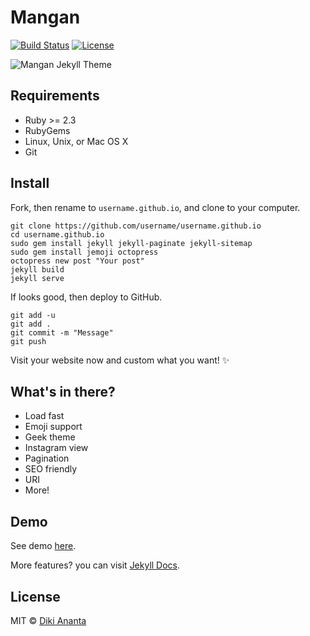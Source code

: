 # Mangan

[![Build Status](https://img.shields.io/travis/com/dikiaap/mangan/master.svg?logo=travis)](https://travis-ci.com/dikiaap/mangan)
[![License](https://img.shields.io/badge/license-MIT-blue.svg)](./LICENSE)

![Mangan Jekyll Theme](https://files.dikiaap.id/img/open-source/mangan_preview.png)

## Requirements
- Ruby >= 2.3
- RubyGems
- Linux, Unix, or Mac OS X
- Git

## Install

Fork, then rename to `username.github.io`, and clone to your computer.

```shell
git clone https://github.com/username/username.github.io
cd username.github.io
sudo gem install jekyll jekyll-paginate jekyll-sitemap
sudo gem install jemoji octopress
octopress new post "Your post"
jekyll build
jekyll serve
```

If looks good, then deploy to GitHub.

```shell
git add -u
git add .
git commit -m "Message"
git push
```

Visit your website now and custom what you want! :sparkles:

## What's in there?

 * Load fast
 * Emoji support
 * Geek theme
 * Instagram view
 * Pagination
 * SEO friendly
 * URI
 * More!

## Demo

See demo [here](https://mangan.dikiaap.id).

More features? you can visit [Jekyll Docs](https://jekyllrb.com/docs/).

## License

MIT © [Diki Ananta](https://dikiaap.id)